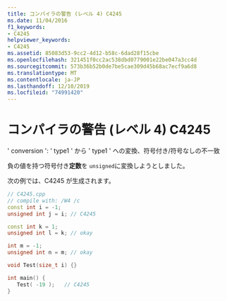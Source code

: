 ```yaml
---
title: コンパイラの警告 (レベル 4) C4245
ms.date: 11/04/2016
f1_keywords:
- C4245
helpviewer_keywords:
- C4245
ms.assetid: 85083d53-9cc2-4d12-b58c-6dad28f15cbe
ms.openlocfilehash: 321451f0cc2ac538dbd0779001e22be047a3cc4d
ms.sourcegitcommit: 573b36b52b0de7be5cae309d45b68ac7ecf9a6d8
ms.translationtype: MT
ms.contentlocale: ja-JP
ms.lasthandoff: 12/10/2019
ms.locfileid: "74991420"
---
```

# <a name="compiler-warning-level-4-c4245"></a>コンパイラの警告 (レベル 4) C4245

' conversion ': ' type1 ' から ' type1 ' への変換、符号付き/符号なしの不一致

負の値を持つ符号付き**定数**を `unsigned`に変換しようとしました。

次の例では、C4245 が生成されます。

```cpp
// C4245.cpp
// compile with: /W4 /c
const int i = -1;
unsigned int j = i; // C4245

const int k = 1;
unsigned int l = k; // okay

int m = -1;
unsigned int n = m; // okay

void Test(size_t i) {}

int main() {
   Test( -19 );   // C4245
}
```
